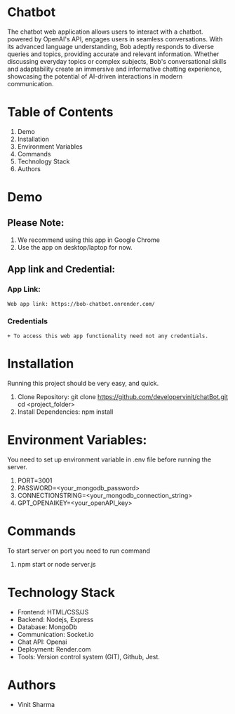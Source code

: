 # Chatbot

The chatbot web application allows users to interact with a chatbot. powered by OpenAI's API, engages users in seamless conversations. With its advanced language understanding, Bob adeptly responds to diverse queries and topics, providing accurate and relevant information. Whether discussing everyday topics or complex subjects, Bob's conversational skills and adaptability create an immersive and informative chatting experience, showcasing the potential of AI-driven interactions in modern communication. 

# Table of Contents

1. Demo</br>
2. Installation</br>
3. Environment Variables</br>
4. Commands</br>
5. Technology Stack</br>
6. Authors</br>

# Demo

## Please Note:
   1. We recommend using this app in Google Chrome
   2. Use the app on desktop/laptop for now.

## App link and Credential:

### App Link:
    Web app link: https://bob-chatbot.onrender.com/

### Credentials
    + To access this web app functionality need not any credentials.

# Installation
  Running this project should be very easy, and quick.

  1. Clone Repository:
     git clone https://github.com/developervinit/chatBot.git
     cd <project_folder>
  2. Install Dependencies:
     npm install

# Environment Variables:
  You need to set up environment variable in .env file before running the server.
  1. PORT=3001  
  2. PASSWORD=<your_mongodb_password>
  3. CONNECTIONSTRING=<your_mongodb_connection_string>
  4. GPT_OPENAIKEY=<your_openAPI_key>

# Commands
  To start server on port you need to run command
  1. npm start or node server.js

# Technology Stack
  + Frontend: HTML/CSS/JS</br>
  + Backend: Nodejs, Express</br>
  + Database: MongoDb</br>
  + Communication: Socket.io</br>
  + Chat API: Openai</br>
  + Deployment: Render.com</br>
  + Tools: Version control system (GIT), Github, Jest.

# Authors 
  + Vinit Sharma
